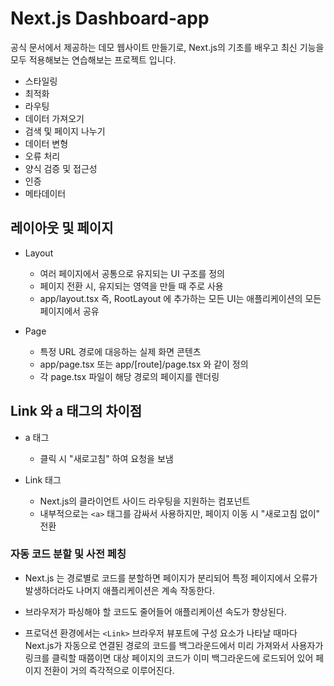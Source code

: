 # Next.js Dashboard-app

공식 문서에서 제공하는 데모 웹사이트 만들기로, Next.js의 기초를 배우고 최신 기능을 모두 적용해보는 연습해보는 프로젝트 입니다.

- 스타일링
- 최적화
- 라우팅
- 데이터 가져오기
- 검색 및 페이지 나누기
- 데이터 변형
- 오류 처리
- 양식 검증 및 접근성
- 인증
- 메타데이터

## 레이아웃 및 페이지

- Layout

  - 여러 페이지에서 공통으로 유지되는 UI 구조를 정의
  - 페이지 전환 시, 유지되는 영역을 만들 때 주로 사용
  - app/layout.tsx 즉, RootLayout 에 추가하는 모든 UI는 애플리케이션의 모든 페이지에서 공유

- Page

  - 특정 URL 경로에 대응하는 실제 화면 콘텐츠
  - app/page.tsx 또는 app/[route]/page.tsx 와 같이 정의
  - 각 page.tsx 파일이 해당 경로의 페이지를 렌더링

## Link 와 a 태그의 차이점

- a 태그

  - 클릭 시 "새로고침" 하여 요청을 보냄

- Link 태그

  - Next.js의 클라이언트 사이드 라우팅을 지원하는 컴포넌트
  - 내부적으로는 `<a>` 태그를 감싸서 사용하지만, 페이지 이동 시 "새로고침 없이" 전환

### 자동 코드 분할 및 사전 페칭

- Next.js 는 경로별로 코드를 분할하면 페이지가 분리되어 특정 페이지에서 오류가 발생하더라도 나머지 애플리케이션은 계속 작동한다.

- 브라우저가 파싱해야 할 코드도 줄어들어 애플리케이션 속도가 향상된다.

- 프로덕션 환경에서는 `<Link>` 브라우저 뷰포트에 구성 요소가 나타날 때마다 Next.js가 자동으로 연결된 경로의 코드를 백그라운드에서 미리 가져와서 사용자가 링크를 클릭할 때쯤이면 대상 페이지의 코드가 이미 백그라운드에 로드되어 있어 페이지 전환이 거의 즉각적으로 이루어진다.
